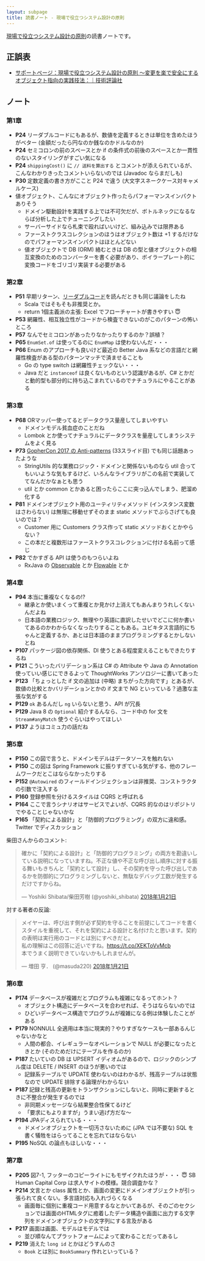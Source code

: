 ```yaml
---
layout: subpage
title: 読書ノート - 現場で役立つシステム設計の原則
---
```


[現場で役立つシステム設計の原則](/workshop/12-principles)の読書ノートです。

## 正誤表

- [サポートページ：現場で役立つシステム設計の原則 〜変更を楽で安全にするオブジェクト指向の実践技法：｜技術評論社](http://gihyo.jp/book/2017/978-4-7741-9087-7/support)

## ノート

### 第1章

* **P24** リーダブルコードにもあるが、数値を定義するときは単位を含めたほうがベター (金額だったら円なのか銭なのかドルなのか)
* **P24** セミコロンの前のスペースとか if の条件式の前後のスペースとか一貫性のないスタイリングがすごい気になる
* **P24** `shippingCost()` に `// 送料を算出する` とコメントが添えられているが、こんなわかりきったコメントいらないのでは (Javadoc ならまだしも)
* **P30** 定数定義の書き方がここと P24 で違う (大文字スネークケース対キャメルケース)
* 値オブジェクト、こんなにオブジェクト作ったらパフォーマンスインパクトありそう
  * ドメイン駆動設計を実践する上では不可欠だが、ボトルネックになるならば分析した上でチューニングしたい
  * サーバーサイドなら札束で殴ればいいけど、組み込みでは限界ある
  * ファーストクラスコレクションのほうはオブジェクト数は +1 するだけなのでパフォーマンスインパクトはほとんどない
  * 値オブジェクトで DB (ORM) 絡むときは DB の型と値オブジェクトの相互変換のためのコンバーターを書く必要があり、ボイラープレート的に変換コードをゴリゴリ実装する必要がある

### 第2章

* **P51** 早期リターン、[リーダブルコード](/note/4-readablecode)を読んだときも同じ議論をしたね
  * Scala ではそもそも非推奨とか。
  * return 1個主義派の主張: Excel でフローチャートが書きやすい :innocent:
* **P53** 網羅性、相互独立性がコードから検査できないのがこのパターンの怖いところ
* **P57** なんでセミコロンがあったりなかったりするのか？誤植？
* **P65** `EnumSet.of` は使ってるのに `EnumMap` は使わないんだ・・・
* **P66** Enum のアプローチも良いけど最近の Better Java 系などの言語だと網羅性検査がある型のパターンマッチで済ませることも
  * Go の type switch は網羅性チェックない・・・
  * Java だと `instanceof` は良くないものという認識があるが、C# とかだと動的型も部分的に持ち込こまれているのでナチュラルにやることがある

### 第3章

* **P68** ORマッパー使ってるとデータクラス量産してしまいやすい
  * ドメインモデル貧血症のことだね
  * Lombok とか使ってナチュラルにデータクラスを量産してしまうシステムをよく見る
* **P73** [GopherCon 2017 の Anti-patterns](https://github.com/gophercon/2017-talks/blob/master/EdwardMuller-GoAntipatterns/GoAntipatterns.pdf) (33スライド目) でも同じ話題あったような
  * StringUtils 的な業務ロジック・ドメインと関係ないものなら util 合ってもいいような気もするけど、いろんなライブラリがこの名前で実装しててなんだかなぁとも思う
  *  util とか common とかあると困ったらここに突っ込んでしまう、肥溜め化する
* **P81** ドメインオブジェクト用のユーティリティメソッド (インスタンス変数はさわらない) は無理に移動せずそのまま static メソッドでぶらさげても良いのでは？
  * Customer 用に Customers クラス作って static メソッドおくとかやらない？
  * この本だと複数形はファーストクラスコレクションに付ける名前って感じ
* **P82** でかすぎる API は使うのもつらいよね
  * RxJava の [Observable](http://reactivex.io/RxJava/2.x/javadoc/io/reactivex/Observable.html) とか [Flowable](http://reactivex.io/RxJava/2.x/javadoc/io/reactivex/Flowable.html) とか

### 第4章

* **P94** 本当に重複なくなるの!?
  * 継承とか使いまくって重複とか見かけ上消えてもあんまりうれしくないんだよね
  * 日本語の業務ロジック、無理やり英語に直訳したせいでどこに何か書いてあるのかわからなくなったりすることもある。ユビキタス言語的にちゃんと定義するか、あとは日本語のままプログラミングするとかしないとね
* **P107** パッケージ図の依存関係、DI 使うとある程度変えることもできたりするね
* **P121** こういったバリデーション系は C# の Attribute や Java の Annotation 使っていい感じにできるよって ThoughtWorks アンソロジーに書いてあった
* **P123** 「ちょっとした if 文の追加は (中略) まちがった方向です」とあるが、数値の比較とかバリデーションとかの if 文まで NG といっている？過激な主張な気がする
* **P129** `ok` あるんだし `ng` いらないと思う、API が冗長
* **P129** Java 8 の `Optional` 紹介するんなら、コード中の for 文を `Stream#anyMatch` 使うぐらいはやってほしい
* **P137** ようはコミュ力の話だね

### 第5章

* **P150** この図で言うと、ドメインモデルはデータソースを触れない
* **P150** この図は Spring Framework に振りすぎている気がする、他のフレームワークだとこはならなかったりする
* **P152** `@Autowired` のフィールドインジェクションは非推奨、コンストラクタの引数で注入する
* **P160** 登録参照を分けるスタイルは CQRS と呼ばれる
* **P164** ここで言うシナリオはサービスでよいが、CQRS 的なのはリポジトリでやることじゃないかな
* **P165** 「契約による設計」と「防御的プログラミング」の双方に違和感。Twitter でディスカッション

柴田さんからのコメント:

<blockquote class="twitter-tweet" data-lang="ja"><p lang="ja" dir="ltr">確かに「契約による設計」と「防御的プログラミング」の両方を勘違いしている説明になっていますね。不正な値や不正な呼び出し順序に対する振る舞いもきちんと「契約として設計」し、その契約を守った呼び出しであるかを防御的にプログラミングしないと、無駄なデバッグ工数が発生するだけですからね。</p>&mdash; Yoshiki Shibata/柴田芳樹 (@yoshiki_shibata) <a href="https://twitter.com/yoshiki_shibata/status/955000080213319680?ref_src=twsrc%5Etfw">2018年1月21日</a></blockquote>
<script async src="https://platform.twitter.com/widgets.js" charset="utf-8"></script>

対する著者の反論:

<blockquote class="twitter-tweet" data-conversation="none" data-cards="hidden" data-lang="ja"><p lang="ja" dir="ltr">メイヤーは、呼び出す側が必ず契約を守ることを前提にしてコードを書くスタイルを重視して、それを契約による設計と名付けたと思います。契約の表明は実行用のコードとは別にすべきだと。<br>私の理解はこの回答に近いですね。<a href="https://t.co/XEKToVvMcb">https://t.co/XEKToVvMcb</a><br>本でうまく説明できていないかもしれませんが。</p>&mdash; 増田 亨． (@masuda220) <a href="https://twitter.com/masuda220/status/955029452894830592?ref_src=twsrc%5Etfw">2018年1月21日</a></blockquote>
<script async src="https://platform.twitter.com/widgets.js" charset="utf-8"></script>

### 第6章

- **P174** データベースが複雑だとプログラムも複雑になるってホント？
  - オブジェクト構造にデータベースを合わせれば、そうはならないのでは
  - ひどいデータベース構造でプログラムが複雑になる例は体験したことがある
- **P179** NONNULL 全適用は本当に現実的？やりすぎなケースも一部あるんじゃないかなと
  - 人間の都合、イレギュラーなオペレーションで NULL が必要になったときとか (そのためだけにテーブルを作るのか)
- **P187** たいていの DB は UPSERT イディオムがあるので、ロジックのシンプル度は DELETE / INSERT のほうが悪いのでは
  - 記録系テーブルで UPDATE 使わないのはわかるが、残高テーブルは状態なので UPDATE 排除する論理がわからない
- **P187** 記録と残高の更新をトランザクションにしないと、同時に更新するときに不整合が発生するのでは
  - 非同期メッセージなら結果整合性保てるけど
  - 「要求にもよりますが」うまい逃げ方だな～
- **P194** JPAディスられている・・・
  - ドメインオブジェクトを一切汚さないために (JPA では不要な) SQL を書く犠牲をはらってることを忘れてはならない
- **P195** NoSQL の論点もほしいな・・・

### 第7章

- **P205** 図7-1, フッターのコピーライトにもモザイクれたほうが・・・ :innocent: SB Human Capital Corp は求人サイトの模様。競合調査かな？
- **P214** 文言とか class 属性とか、画面の変更にドメインオブジェクトが引っ張られて良くない。多言語対応も入れづらくなる
  - 画面毎に個別に重複コード用意するなとかいてあるが、そのごのセクションでは画面のHTMLタグに癒着したデータ構造や画面に出力する文字列をドメインオブジェクトの文字列にする言及がある
- **P217** 画面は画面、モデルはモデルでは
  - 並び順なんてプラットフォームによって変わることだってあるし
- **P219** 消えた `long id` とかはどうすんのさ
  - `Book` とは別に `BookSummary` 作れといっている？
